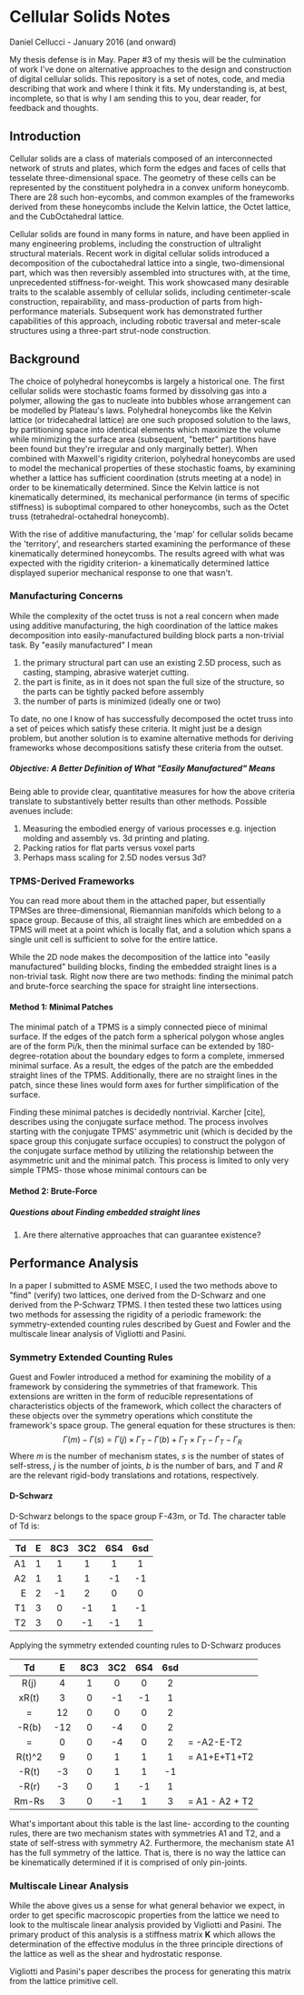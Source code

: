 # Cellular Solids Notes

Daniel Cellucci - January 2016 (and onward)

My thesis defense is in May. Paper #3 of my thesis will be the culmination of work I've done on alternative approaches to the design and construction of digital cellular solids. This repository is a set of notes, code, and media describing that work and where I think it fits. My understanding is, at best, incomplete, so that is why I am sending this to you, dear reader, for feedback and thoughts.

## Introduction

Cellular solids are a class of materials composed of an interconnected network of struts and plates, which form the edges and faces of cells that tesselate three-dimensional space. The geometry of these cells can be represented by the constituent polyhedra in a convex uniform honeycomb. There are 28 such hon-eycombs, and common examples of the frameworks derived from these honeycombs include the Kelvin lattice, the Octet lattice, and the CubOctahedral lattice.

Cellular solids are found in many forms in nature, and have been applied in many engineering problems, including the construction of ultralight structural materials. Recent work in digital cellular solids introduced a decomposition of the cuboctahedral lattice into a single, two-dimensional part, which was then reversibly assembled into structures with, at the time, unprecedented stiffness-for-weight. This work showcased many desirable traits to the scalable assembly of cellular solids, including centimeter-scale construction, repairability, and mass-production of parts from high-performance materials. Subsequent work has demonstrated further capabilities of this approach, including robotic traversal and meter-scale
structures using a three-part strut-node construction.

## Background

The choice of polyhedral honeycombs is largely a historical one. The first cellular solids were stochastic foams formed by dissolving gas into a polymer, allowing the gas to nucleate into bubbles whose arrangement can be modelled by Plateau's laws. Polyhedral honeycombs like the Kelvin lattice (or tridecahedral lattice) are one such proposed solution to the laws, by partitioning space into identical elements which maximize the volume while minimizing the surface area (subsequent, "better" partitions have been found but they're irregular and only marginally better). When combined with Maxwell's rigidity criterion, polyhedral honeycombs are used to model the mechanical properties of these stochastic foams, by examining whether a lattice has sufficient coordination (struts meeting at a node) in order to be kinematically determined. Since the Kelvin lattice is not kinematically determined, its mechanical performance (in terms of specific stiffness) is suboptimal compared to other honeycombs, such as the Octet truss (tetrahedral-octahedral honeycomb).

With the rise of additive manufacturing, the 'map' for cellular solids became the 'territory', and researchers started examining the performance of these kinematically determined honeycombs. The results agreed with what was expected with the rigidity criterion- a kinematically determined lattice displayed superior mechanical response to one that wasn't. 

### Manufacturing Concerns

While the complexity of the octet truss is not a real concern when made using additive manufacturing, the high coordination of the lattice makes decomposition into easily-manufactured building block parts a non-trivial task. By "easily manufactured" I mean

1. the primary structural part can use an existing 2.5D process, such as casting, stamping, abrasive waterjet cutting. 
2. the part is finite, as in it does not span the full size of the structure, so the parts can be tightly packed before assembly
3. the number of parts is minimized (ideally one or two)

To date, no one I know of has successfully decomposed the octet truss into a set of peices which satisfy these criteria. It might just be a design problem, but another solution is to examine alternative methods for deriving frameworks whose decompositions satisfy these criteria from the outset.

##### Objective: A Better Definition of What "Easily Manufactured" Means

Being able to provide clear, quantitative measures for how the above criteria translate to substantively better results than other methods. Possible avenues include:

1. Measuring the embodied energy of various processes e.g. injection molding and assembly vs. 3d printing and plating. 
2. Packing ratios for flat parts versus voxel parts
3. Perhaps mass scaling for 2.5D nodes versus 3d?

### TPMS-Derived Frameworks

You can read more about them in the attached paper, but essentially TPMSes are three-dimensional, Riemannian manifolds which belong to a space group. Because of this, all straight lines which are embedded on a TPMS will meet at a point which is locally flat, and a solution which spans a single unit cell is sufficient to solve for the entire lattice. 

While the 2D node makes the decomposition of the lattice into "easily manufactured" building blocks, finding the embedded straight lines is a non-trivial task. Right now there are two methods: finding the minimal patch and brute-force searching the space for straight line intersections. 

#### Method 1: Minimal Patches

The minimal patch of a TPMS is a simply connected piece of minimal surface. If the edges of the patch form a spherical polygon whose angles are of the form Pi/k, then the minimal surface can be extended by 180-degree-rotation about the boundary edges to form a complete, immersed minimal surface. As a result, the edges of the patch are the embedded straight lines of the TPMS. Additionally, there are no straight lines in the patch, since these lines would form axes for further simplification of the surface. 

Finding these minimal patches is decidedly nontrivial. Karcher [cite], describes using the conjugate surface method. The process involves starting with the conjugate TPMS' asymmetric unit (which is decided by the space group this conjugate surface occupies) to construct the polygon of the conjugate surface method by utilizing the relationship between the asymmetric unit and the minimal patch. This process is limited to only very simple TPMS- those whose minimal contours can be 

#### Method 2: Brute-Force



##### Questions about Finding embedded straight lines 

1. Are there alternative approaches that can guarantee existence?

## Performance Analysis

In a paper I submitted to ASME MSEC, I used the two methods above to "find" (verify) two lattices, one derived from the D-Schwarz and one derived from the P-Schwarz TPMS. I then tested these two lattices using two methods for assessing the rigidity of a periodic framework: the symmetry-extended counting rules described by Guest and Fowler and the multiscale linear analysis of Vigliotti and Pasini. 

### Symmetry Extended Counting Rules

Guest and Fowler introduced a method for examining the mobility of a framework by considering the symmetries of that framework. This extensions are written in the form of reducible representations of characteristics objects of the framework, which collect the characters of these objects over the symmetry operations which constitute the framework's space group. The general equation for these structures is then:
$$
\Gamma(m) - \Gamma(s) = \Gamma(j) \times \Gamma_T - \Gamma(b) + \Gamma_T \times \Gamma_T - \Gamma_T - \Gamma_R
$$
Where *m* is the number of mechanism states, *s* is the number of states of self-stress, *j* is the number of joints, *b* is the number of bars, and *T* and *R* are the relevant rigid-body translations and rotations, respectively. 

#### D-Schwarz 

D-Schwarz belongs to the space group F-43m, or Td. The character table of Td is:

|   Td |  E   | 8C3  | 3C2  | 6S4  | 6sd  |
| ---: | :--: | :--: | :--: | :--: | :--: |
|   A1 |  1   |  1   |  1   |  1   |  1   |
|   A2 |  1   |  1   |  1   |  -1  |  -1  |
|    E |  2   |  -1  |  2   |  0   |  0   |
|   T1 |  3   |  0   |  -1  |  1   |  -1  |
|   T2 |  3   |  0   |  -1  |  -1  |  1   |

Applying the symmetry extended counting rules to D-Schwarz produces

|   Td   |  E   | 8C3  | 3C2  | 6S4  | 6sd  |                |
| :----: | :--: | :--: | :--: | :--: | :--: | :------------- |
|  R(j)  |  4   |  1   |  0   |  0   |  2   |                |
| xR(t)  |  3   |  0   |  -1  |  -1  |  1   |                |
|   =    |  12  |  0   |  0   |  0   |  2   |                |
| -R(b)  | -12  |  0   |  -4  |  0   |  2   |                |
|   =    |  0   |  0   |  -4  |  0   |  2   | = -A2-E-T2     |
| R(t)^2 |  9   |  0   |  1   |  1   |  1   | = A1+E+T1+T2   |
| -R(t)  |  -3  |  0   |  1   |  1   |  -1  |                |
| -R(r)  |  -3  |  0   |  1   |  -1  |  1   |                |
| Rm-Rs  |  3   |  0   |  -1  |  1   |  3   | = A1 - A2 + T2 |

What's important about this table is the last line- according to the counting rules, there are two mechanism states with symmetries A1 and T2, and a state of self-stress with symmetry A2. Furthermore, the mechanism state A1 has the full symmetry of the lattice. That is, there is no way the lattice can be kinematically determined if it is comprised of only pin-joints. 

### Multiscale Linear Analysis

While the above gives us a sense for what general behavior we expect, in order to get specific macroscopic properties from the lattice we need to look to the multiscale linear analysis provided by Vigliotti and Pasini. The primary product of this analysis is a stiffness matrix **K** which allows the determination of the effective modulus in the three principle directions of the lattice as well as the shear and hydrostatic response. 

Vigliotti and Pasini's paper describes the process for generating this matrix from the lattice primitive cell.

